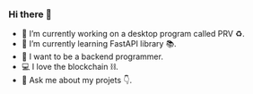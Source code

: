 ### Hi there 👋

<!--
**19Mega/19Mega** is a ✨ _special_ ✨ repository because its `README.md` (this file) appears on your GitHub profile.

Here are some ideas to get you started:

- 🔭 I’m currently working on ...
- 🌱 I’m currently learning ...
- 👯 I’m looking to collaborate on ...
- 🤔 I’m looking for help with ...
- 💬 Ask me about ...
- 📫 How to reach me: ...
- 😄 Pronouns: ...
- ⚡ Fun fact: ...
⛓️♻️🐄🐮🐂🐑
👇🌲☕
🌦️🌤️🌥️☁️
-->

- 🔭 I’m currently working on a desktop program called PRV ♻️.  
- 🌱 I’m currently learning FastAPI library 📚.
- 🚀 I want to be a backend programmer.  
- 💻 I love the blockchain ⛓️.
- 💬 Ask me about my projets 👇.   
